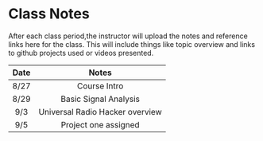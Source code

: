 # Class Notes

After each class period,the instructor will upload the notes and reference links here for the class.  This will include things like topic overview and links to github projects used or videos presented.  

| Date | Notes |
| :---: | :---: |
| 8/27 | Course Intro |
| 8/29 | Basic Signal Analysis |
| 9/3 | Universal Radio Hacker overview |
| 9/5 | Project one assigned |